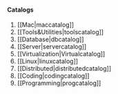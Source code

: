 #### Catalogs

1. [[Mac|maccatalog]]
2. [[Tools&Utilities|toolscatalog]]
3. [[Database|dbcatalog]]
4. [[Server|servercatalog]]
5. [[Virtualization|Virtualcatalog]]
6. [[Linux|linuxcatalog]]
7. [[Distributed|distributedcatalog]]
8. [[Coding|codingcatalog]]
9. [[Programming|progcatalog]]
